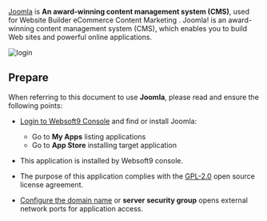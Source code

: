 [Joomla](https://www.joomla.org/) is **An award-winning content management system (CMS)**, used for Website Builder eCommerce Content Marketing . Joomla! is an award-winning content management system (CMS), which enables you to build Web sites and powerful online applications.


![login](https://libs.websoft9.com/Websoft9/DocsPicture/en/joomla/joomla-wizard6-websoft9.png)


## Prepare

When referring to this document to use **Joomla**, please read and ensure the following points:

- [Login to Websoft9 Console](./login-console) and find or install Joomla:
  - Go to **My Apps** listing applications 
  - Go to **App Store** installing target application

- This application is installed by Websoft9 console.


- The purpose of this application complies with the [GPL-2.0](https://opensource.org/licenses/GPL-2.0) open source license agreement.


- [Configure the domain name](./domain-set) or **server security group** opens external network ports for application access.